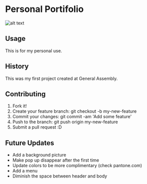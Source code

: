 # Personal Portifolio
![alt text](https://avatars2.githubusercontent.com/u/8587524?v=3&s=400)

## Usage
 This is for my personal use.

## History

 This was my first project created at General Assembly.

## Contributing

1. Fork it!
2. Create your feature branch: git checkout -b my-new-feature
3. Commit your changes: git commit -am 'Add some feature'
4. Push to the branch: git push origin my-new-feature
5. Submit a pull request :D

## Future Updates

* Add a background picture
* Make pop up disappear after the first time
* Update colors to be more complimentary (check pantone.com)
* Add a menu
* Diminish the space between header and body
